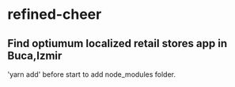 # refined-cheer

## Find optiumum localized retail stores app in Buca,Izmir

'yarn add' before start to add node_modules folder.

